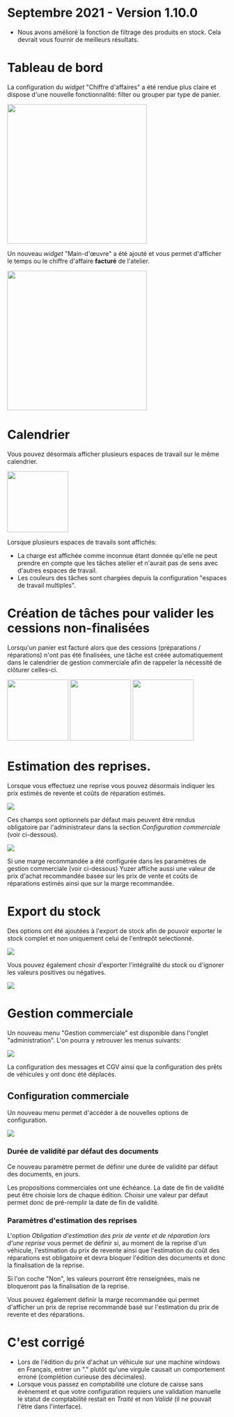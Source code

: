# Septembre 2021 - Version 1.10.0

- Nous avons amélioré la fonction de filtrage des produits en stock. Cela devrait vous fournir de meilleurs résultats.

# Tableau de bord

La configuration du _widget_ "Chiffre d'affaires" a été rendue plus claire et dispose d'une nouvelle fonctionnalité: filter ou grouper par type de panier.

<img src="https://raw.githubusercontent.com/gear-group/release-notes/master/release-notes/1.10.0/turnover.png" height="320"/>

Un nouveau _widget_ "Main-d'œuvre" a été ajouté et vous permet d'afficher le temps ou le chiffre d'affaire **facturé** de l'atelier.

<img src="https://raw.githubusercontent.com/gear-group/release-notes/master/release-notes/1.10.0/workforce-widget.png" height="320"/>

# Calendrier

Vous pouvez désormais afficher plusieurs espaces de travail sur le même calendrier.

<img src="https://raw.githubusercontent.com/gear-group/release-notes/master/release-notes/1.10.0/multiple-workspaces.png" height="140"/>

Lorsque plusieurs espaces de travails sont affichés:

- La charge est affichée comme inconnue étant donnée qu'elle ne peut prendre en compte que les tâches atelier et n'aurait pas de sens avec d'autres espaces de travail.
- Les couleurs des tâches sont chargées depuis la configuration "espaces de travail multiples".

# Création de tâches pour valider les cessions non-finalisées

Lorsqu'un panier est facturé alors que des cessions (préparations / réparations) n'ont pas été finalisées, une tâche est créée automatiquement dans le calendrier de gestion commerciale afin de rappeler la nécessité de clôturer celles-ci.

<img src="https://raw.githubusercontent.com/gear-group/release-notes/master/release-notes/1.10.0/incomplete-cession-warn.png" height="140"/>

<img src="https://raw.githubusercontent.com/gear-group/release-notes/master/release-notes/1.10.0/incomplete-cession-create.png" height="140"/>

<img src="https://raw.githubusercontent.com/gear-group/release-notes/master/release-notes/1.10.0/incomplete-cession-task-cal" height="140"/>

# Estimation des reprises.

Lorsque vous effectuez une reprise vous pouvez désormais indiquer les prix estimés de revente et coûts de réparation estimés.

<img src="https://raw.githubusercontent.com/gear-group/release-notes/master/release-notes/1.10.0/trade-in-estimate.png"/>

Ces champs sont optionnels par défaut mais peuvent être rendus obligatoire par l'administrateur dans la section _Configuration commerciale_ (voir ci-dessous).

<img src="https://raw.githubusercontent.com/gear-group/release-notes/master/release-notes/1.10.0/trade-in-estimate-mandatory.png"/>

Si une marge recommandée a été configurée dans les paramètres de gestion commerciale (voir ci-dessous) Yuzer affiche aussi une valeur de prix d'achat recommandée basée sur les prix de vente et coûts de réparations estimés ainsi que sur la marge recommandée.

# Export du stock

Des options ont été ajoutées à l'export de stock afin de pouvoir exporter le stock complet et non uniquement celui de l'entrepôt selectionné.

<img src="https://raw.githubusercontent.com/gear-group/release-notes/master/release-notes/1.10.0/stock-export.png"/>

Vous pouvez également chosir d'exporter l'intégralité du stock ou d'ignorer les valeurs positives ou négatives.

<img src="https://raw.githubusercontent.com/gear-group/release-notes/master/release-notes/1.10.0/stock-export-opts.png"/>

# Gestion commerciale

Un nouveau menu "Gestion commerciale" est disponible dans l'onglet "administration".
L'on pourra y retrouver les menus suivants:

<img src="https://raw.githubusercontent.com/gear-group/release-notes/master/release-notes/1.10.0/commercial_config.png"/>

La configuration des messages et CGV ainsi que la configuration des prêts de véhicules y ont donc été déplacés.

## Configuration commerciale

Un nouveau menu permet d'accéder à de nouvelles options de configuration.

<img src="https://raw.githubusercontent.com/gear-group/release-notes/master/release-notes/1.10.0/commercial_config_tab.png"/>

### Durée de validité par défaut des documents

Ce nouveau paramètre permet de définir une durée de validité par défaut des documents, en jours.

Les propositions commerciales ont une échéance. La date de fin de validité peut être choisie lors de chaque édition.
Choisir une valeur par défaut permet donc de pré-remplir la date de fin de validité.

### Paramètres d'estimation des reprises

L'option _Obligation d'estimation des prix de vente et de réparation lors d'une reprise_ vous permet de définir si, au moment de la reprise d'un véhicule, l'estimation du prix de revente ainsi que l'estimation du coût des réparations est obligatoire et devra bloquer l'édition des documents et donc la finalisation de la reprise.

Si l'on coche "Non", les valeurs pourront être renseignées, mais ne bloqueront pas la finalisation de la reprise.

Vous pouvez également définir la marge recommandée qui permet d'afficher un prix de reprise recommandé basé sur l'estimation du prix de revente et des réparations.

# C'est corrigé

- Lors de l'édition du prix d'achat un véhicule sur une machine windows en Français, entrer un "." plutôt qu'une virgule causait un comportement erroné (complétion curieuse des décimales).
- Lorsque vous passez en comptabilité une cloture de caisse sans évènement et que votre configuration requiers une validation manuelle le statut de comptabilité restait en _Traité_ et non _Validé_ (il ne pouvait l'être dans l'interface).
